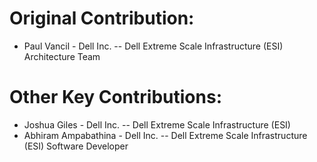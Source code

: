 # Original Contribution:

* Paul Vancil - Dell Inc. -- Dell Extreme Scale Infrastructure (ESI) Architecture Team

# Other Key Contributions:

* Joshua Giles - Dell Inc. -- Dell Extreme Scale Infrastructure (ESI)
* Abhiram Ampabathina - Dell Inc. -- Dell Extreme Scale Infrastructure (ESI) Software Developer
